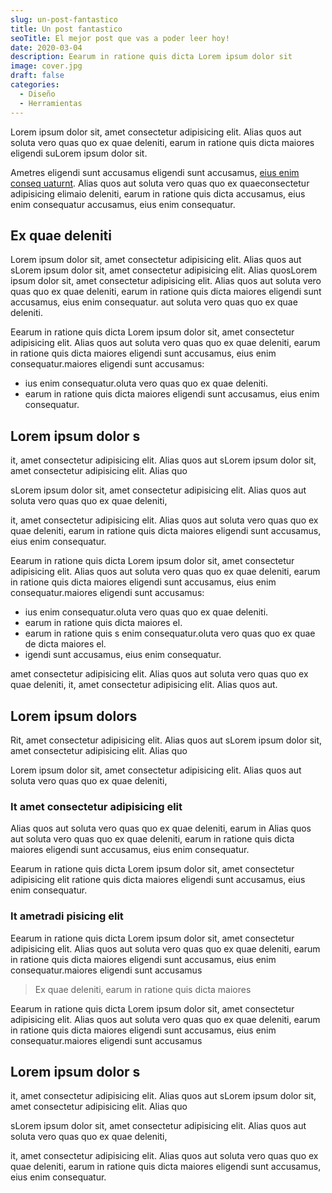 ```yaml
---
slug: un-post-fantastico
title: Un post fantastico
seoTitle: El mejor post que vas a poder leer hoy!
date: 2020-03-04
description: Eearum in ratione quis dicta Lorem ipsum dolor sit
image: cover.jpg
draft: false
categories:
  - Diseño
  - Herramientas
---
```


Lorem ipsum dolor sit, amet consectetur adipisicing elit. Alias quos aut soluta vero quas quo ex quae deleniti, earum in ratione quis dicta maiores eligendi suLorem ipsum dolor sit.

Ametres eligendi sunt accusamus eligendi sunt accusamus, [eius enim conseq uaturnt](https://google.com). Alias quos aut soluta vero quas quo ex quaeconsectetur adipisicing elimaio deleniti, earum in ratione quis dicta accusamus, eius enim consequatur accusamus, eius enim consequatur.

## Ex quae deleniti

Lorem ipsum dolor sit, amet consectetur adipisicing elit. Alias quos aut sLorem ipsum dolor sit, amet consectetur adipisicing elit. Alias quosLorem ipsum dolor sit, amet consectetur adipisicing elit. Alias quos aut soluta vero quas quo ex quae deleniti, earum in ratione quis dicta maiores eligendi sunt accusamus, eius enim consequatur. aut soluta vero quas quo ex quae deleniti.

Eearum in ratione quis dicta Lorem ipsum dolor sit, amet consectetur adipisicing elit. Alias quos aut soluta vero quas quo ex quae deleniti, earum in ratione quis dicta maiores eligendi sunt accusamus, eius enim consequatur.maiores eligendi sunt accusamus:

- ius enim consequatur.oluta vero quas quo ex quae deleniti.
- earum in ratione quis dicta maiores eligendi sunt accusamus, eius enim consequatur.

## Lorem ipsum dolor s

it, amet consectetur adipisicing elit. Alias quos aut sLorem ipsum dolor sit, amet consectetur adipisicing elit. Alias quo

sLorem ipsum dolor sit, amet consectetur adipisicing elit. Alias quos aut soluta vero quas quo ex quae deleniti,

it, amet consectetur adipisicing elit. Alias quos aut soluta vero quas quo ex quae deleniti, earum in ratione quis dicta maiores eligendi sunt accusamus, eius enim consequatur.

Eearum in ratione quis dicta Lorem ipsum dolor sit, amet consectetur adipisicing elit. Alias quos aut soluta vero quas quo ex quae deleniti, earum in ratione quis dicta maiores eligendi sunt accusamus, eius enim consequatur.maiores eligendi sunt accusamus:

- ius enim consequatur.oluta vero quas quo ex quae deleniti.
- earum in ratione quis dicta maiores el.
- earum in ratione quis s enim consequatur.oluta vero quas quo ex quae de dicta maiores el.
- igendi sunt accusamus, eius enim consequatur.

amet consectetur adipisicing elit. Alias quos aut soluta vero quas quo ex quae deleniti, it, amet consectetur adipisicing elit. Alias quos aut.

## Lorem ipsum dolors

Rit, amet consectetur adipisicing elit. Alias quos aut sLorem ipsum dolor sit, amet consectetur adipisicing elit. Alias quo

Lorem ipsum dolor sit, amet consectetur adipisicing elit. Alias quos aut soluta vero quas quo ex quae deleniti,

### It amet consectetur adipisicing elit

Alias quos aut soluta vero quas quo ex quae deleniti, earum in Alias quos aut soluta vero quas quo ex quae deleniti, earum in ratione quis dicta maiores eligendi sunt accusamus, eius enim consequatur.

Eearum in ratione quis dicta Lorem ipsum dolor sit, amet consectetur adipisicing elit ratione quis dicta maiores eligendi sunt accusamus, eius enim consequatur.

### It ametradi pisicing elit

Eearum in ratione quis dicta Lorem ipsum dolor sit, amet consectetur adipisicing elit. Alias quos aut soluta vero quas quo ex quae deleniti, earum in ratione quis dicta maiores eligendi sunt accusamus, eius enim consequatur.maiores eligendi sunt accusamus

> Ex quae deleniti, earum in ratione quis dicta maiores

Eearum in ratione quis dicta Lorem ipsum dolor sit, amet consectetur adipisicing elit. Alias quos aut soluta vero quas quo ex quae deleniti, earum in ratione quis dicta maiores eligendi sunt accusamus, eius enim consequatur.maiores eligendi sunt accusamus

## Lorem ipsum dolor s

it, amet consectetur adipisicing elit. Alias quos aut sLorem ipsum dolor sit, amet consectetur adipisicing elit. Alias quo

sLorem ipsum dolor sit, amet consectetur adipisicing elit. Alias quos aut soluta vero quas quo ex quae deleniti,

it, amet consectetur adipisicing elit. Alias quos aut soluta vero quas quo ex quae deleniti, earum in ratione quis dicta maiores eligendi sunt accusamus, eius enim consequatur.
